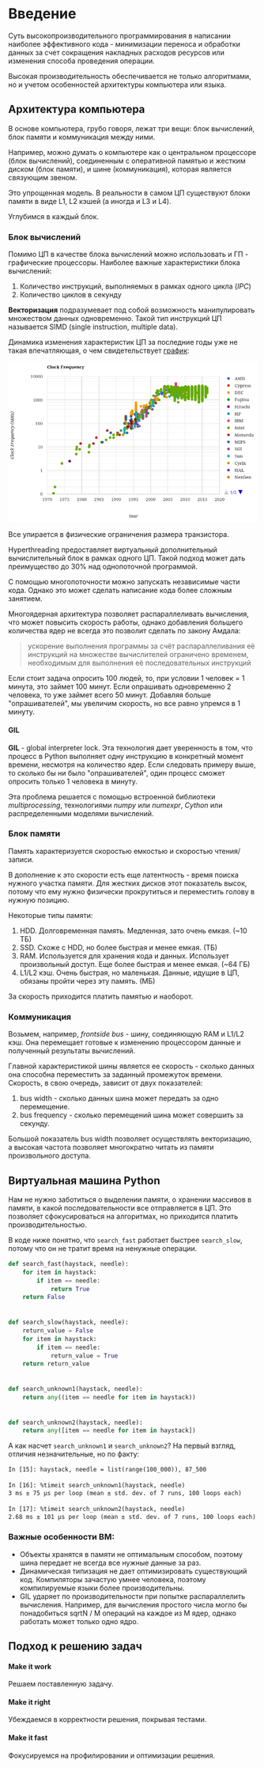 # Введение

Суть высокопроизводительного программирования в написании наиболее эффективного кода - минимизации переноса и обработки данных за счет сокращения накладных расходов ресурсов или изменения способа проведения операции.

Высокая производительность обеспечивается не только алгоритмами, но и учетом особенностей архитектуры компьютера или языка.

## Архитектура компьютера

В основе компьютера, грубо говоря, лежат три вещи: блок вычислений, блок памяти и коммуникация между ними.

Например, можно думать о компьютере как о центральном процессоре (блок вычислений), соединенным с оперативной памятью и жестким диском (блок памяти), и шине (коммуникация), которая является связующим звеном.

Это упрощенная модель. В реальности в самом ЦП существуют блоки памяти в виде L1, L2 кэшей (а иногда и L3 и L4).

Углубимся в каждый блок.

### Блок вычислений

Помимо ЦП в качестве блока вычислений можно использовать и ГП - графические процессоры. Наиболее важные характеристики блока вычислений:

1. Количество инструкций, выполняемых в рамках одного цикла (_IPC_)
2. Количество циклов в секунду

**Векторизация** подразумевает под собой возможность манипулировать множеством данных одновременно. Такой тип инструкций ЦП называется SIMD (single instruction, multiple data).

Динамика изменения характеристик ЦП за последние годы уже не такая впечатляющая, о чем свидетельствует [график](http://cpudb.stanford.edu/visualize/clock_frequency):

![clock_frequency](img/clock_frequency.png)

Все упирается в физические ограничения размера транзистора.

Hyperthreading предоставляет виртуальный дополнительный вычислительный блок в рамках одного ЦП. Такой подход может дать преимущество до 30% над однопоточной программой.

С помощью многопоточности можно запускать независимые части кода. Однако это может сделать написание кода более сложным занятием.

Многоядерная архитектура позволяет распараллеливать вычисления, что может повысить скорость работы, однако добавления большего количества ядер не всегда это позволит сделать по закону Амдала:

> ускорение выполнения программы за счёт распараллеливания её инструкций на множестве вычислителей ограничено временем, необходимым для выполнения её последовательных инструкций

Если стоит задача опросить 100 людей, то, при условии 1 человек = 1 минута, это займет 100 минут. Если опрашивать одновременно 2 человека, то уже займет всего 50 минут. Добавляя больше "опрашивателей", мы увеличим скорость, но все равно упремся в 1 минуту.

#### GIL
**GIL** - global interpreter lock. Эта технология дает уверенность в том, что процесс в Python выполняет одну инструкцию в конкретный момент времени, несмотря на количество ядер. Если следовать примеру выше, то сколько бы ни было "опрашивателей", один процесс сможет опросить только 1 человека в минуту.

Эта проблема решается с помощью встроенной библиотеки _multiprocessing_, технологиями _numpy_ или _numexpr_, _Cython_ или распределенными моделями вычислений.

### Блок памяти

Память характеризуется скоростью емкостью и скоростью чтения/записи.

В дополнение к это скорости есть еще латентность - время поиска нужного участка памяти. Для жестких дисков этот показатель высок, потому что ему нужно физически прокрутиться и переместить голову в нужную позицию.

Некоторые типы памяти:

1. HDD. Долговременная память. Медленная, зато очень емкая. (~10 ТБ)
2. SSD. Схоже с HDD, но более быстрая и менее емкая. (ТБ)
3. RAM. Используется для хранения кода и данных. Использует произвольный доступ. Еще более быстрая и менее емкая. (~64 ГБ)
4. L1/L2 кэш. Очень быстрая, но маленькая. Данные, идущие в ЦП, обязаны пройти через эту память. (МБ)

За скорость приходится платить памятью и наоборот.

### Коммуникация

Возьмем, например, _frontside bus_ - шину, соединяющую RAM и L1/L2 кэш. Она перемещает готовые к изменению процессором данные и полученный результаты вычислений.

Главной характеристикой шины является ее скорость - сколько данных она способна переместить за заданный промежуток времени. Скорость, в свою очередь, зависит от двух показателей:

1. bus width - сколько данных шина может передать за одно перемещение.
2. bus frequency - сколько перемещений шина может совершить за секунду.

Большой показатель bus width позволяет осуществлять векторизацию, а высокая частота позволяет многократно читать из памяти произвольного доступа.

## Виртуальная машина Python

Нам не нужно заботиться о выделении памяти, о хранении массивов в памяти, в какой последовательности все отправляется в ЦП. Это позволяет сфокусироваться на алгоритмах, но приходится платить производительностью.

В коде ниже понятно, что `search_fast` работает быстрее `search_slow`, потому что он не тратит время на ненужные операции.

```python
def search_fast(haystack, needle):
    for item in haystack:
        if item == needle:
            return True
    return False


def search_slow(haystack, needle):
    return_value = False
    for item in haystack:
        if item == needle:
            return_value = True
    return return_value


def search_unknown1(haystack, needle):
    return any((item == needle for item in haystack))


def search_unknown2(haystack, needle):
    return any([item == needle for item in haystack])
```

А как насчет `search_unknown1` и `search_unknown2`? На первый взгляд, отличия незначительные, но по факту:

```ipython
In [15]: haystack, needle = list(range(100_000)), 87_500

In [16]: %timeit search_unknown1(haystack, needle)
3 ms ± 75 µs per loop (mean ± std. dev. of 7 runs, 100 loops each)

In [17]: %timeit search_unknown2(haystack, needle)
2.68 ms ± 101 µs per loop (mean ± std. dev. of 7 runs, 100 loops each)
```

### Важные особенности ВМ:

- Объекты хранятся в памяти не оптимальным способом, поэтому шина передает не всегда все нужные данные за раз.
- Динамическая типизация не дает оптимизировать существующий код. Компиляторы зачастую умнее человека, поэтому компилируемые языки более производительны.
- GIL ударяет по производительности при попытке распараллелить вычисления. Например, для вычисления простого числа могло бы понадобиться sqrtN / M операций на каждое из M ядер, однако работать может только одно ядро.

## Подход к решению задач
#### Make it work
Решаем поставленную задачу.
#### Make it right
Убеждаемся в корректности решения, покрывая тестами.
#### Make it fast
Фокусируемся на профилировании и оптимизации решения.
